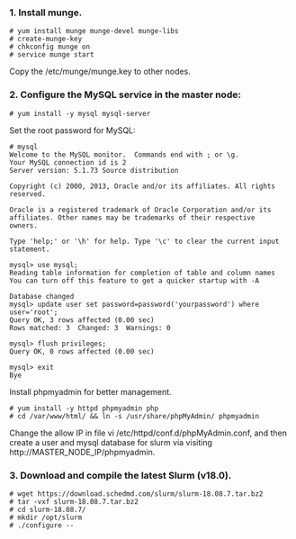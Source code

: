 ### 1. Install munge.

    # yum install munge munge-devel munge-libs
    # create-munge-key
    # chkconfig munge on
    # service munge start

Copy the /etc/munge/munge.key to other nodes.

### 2. Configure the MySQL service in the master node:

    # yum install -y mysql mysql-server

Set the root password for MySQL:

    # mysql
    Welcome to the MySQL monitor.  Commands end with ; or \g.
    Your MySQL connection id is 2
    Server version: 5.1.73 Source distribution

    Copyright (c) 2000, 2013, Oracle and/or its affiliates. All rights reserved.

    Oracle is a registered trademark of Oracle Corporation and/or its
    affiliates. Other names may be trademarks of their respective
    owners.

    Type 'help;' or '\h' for help. Type '\c' to clear the current input statement.

    mysql> use mysql;
    Reading table information for completion of table and column names
    You can turn off this feature to get a quicker startup with -A

    Database changed
    mysql> update user set password=password('yourpassword') where user='root';
    Query OK, 3 rows affected (0.00 sec)
    Rows matched: 3  Changed: 3  Warnings: 0

    mysql> flush privileges;
    Query OK, 0 rows affected (0.00 sec)

    mysql> exit
    Bye

Install phpmyadmin for better management.

    # yum install -y httpd phpmyadmin php
    # cd /var/www/html/ && ln -s /usr/share/phpMyAdmin/ phpmyadmin

Change the allow IP in file vi /etc/httpd/conf.d/phpMyAdmin.conf, and then
create a user and mysql database for slurm via visiting
http://MASTER_NODE_IP/phpmyadmin.

### 3. Download and compile the latest Slurm (v18.0).

    # wget https://download.schedmd.com/slurm/slurm-18.08.7.tar.bz2
    # tar -vxf slurm-18.08.7.tar.bz2
    # cd slurm-18.08.7/
    # mkdir /opt/slurm
    # ./configure --
